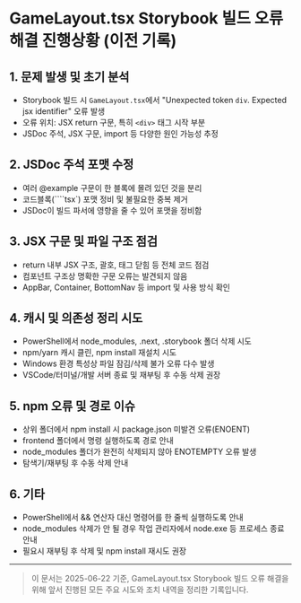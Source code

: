 # GameLayout.tsx Storybook 빌드 오류 해결 진행상황 (이전 기록)

## 1. 문제 발생 및 초기 분석
- Storybook 빌드 시 `GameLayout.tsx`에서 "Unexpected token `div`. Expected jsx identifier" 오류 발생
- 오류 위치: JSX return 구문, 특히 `<div>` 태그 시작 부분
- JSDoc 주석, JSX 구문, import 등 다양한 원인 가능성 추정

## 2. JSDoc 주석 포맷 수정
- 여러 @example 구문이 한 블록에 몰려 있던 것을 분리
- 코드블록(````tsx`) 포맷 정비 및 불필요한 중복 제거
- JSDoc이 빌드 파서에 영향을 줄 수 있어 포맷을 정비함

## 3. JSX 구문 및 파일 구조 점검
- return 내부 JSX 구조, 괄호, 태그 닫힘 등 전체 코드 점검
- 컴포넌트 구조상 명확한 구문 오류는 발견되지 않음
- AppBar, Container, BottomNav 등 import 및 사용 방식 확인

## 4. 캐시 및 의존성 정리 시도
- PowerShell에서 node_modules, .next, .storybook 폴더 삭제 시도
- npm/yarn 캐시 클린, npm install 재설치 시도
- Windows 환경 특성상 파일 잠김/삭제 불가 오류 다수 발생
- VSCode/터미널/개발 서버 종료 및 재부팅 후 수동 삭제 권장

## 5. npm 오류 및 경로 이슈
- 상위 폴더에서 npm install 시 package.json 미발견 오류(ENOENT)
- frontend 폴더에서 명령 실행하도록 경로 안내
- node_modules 폴더가 완전히 삭제되지 않아 ENOTEMPTY 오류 발생
- 탐색기/재부팅 후 수동 삭제 안내

## 6. 기타
- PowerShell에서 && 연산자 대신 명령어를 한 줄씩 실행하도록 안내
- node_modules 삭제가 안 될 경우 작업 관리자에서 node.exe 등 프로세스 종료 안내
- 필요시 재부팅 후 삭제 및 npm install 재시도 권장

---

> 이 문서는 2025-06-22 기준, GameLayout.tsx Storybook 빌드 오류 해결을 위해 앞서 진행된 모든 주요 시도와 조치 내역을 정리한 기록입니다.
